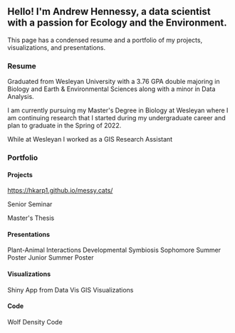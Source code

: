 ## Hello! I'm Andrew Hennessy, a data scientist with a passion for Ecology and the Environment.
This page has a condensed resume and a portfolio of my projects, visualizations, and presentations.

### Resume
Graduated from Wesleyan University with a 3.76 GPA double majoring in Biology and Earth & Environmental Sciences along with a minor in Data Analysis.

I am currently pursuing my Master's Degree in Biology at Wesleyan where I am continuing research that I started during my undergraduate career and plan to graduate in the Spring of 2022.

While at Wesleyan I worked as a GIS Research Assistant



### Portfolio
#### Projects

https://hkarp1.github.io/messy.cats/

Senior Seminar

Master's Thesis

#### Presentations

Plant-Animal Interactions
Developmental Symbiosis
Sophomore Summer Poster
Junior Summer Poster

#### Visualizations

Shiny App from Data Vis
GIS Visualizations

#### Code

Wolf Density Code

